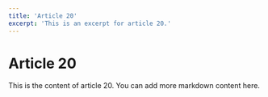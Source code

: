 ```yaml
---
title: 'Article 20'
excerpt: 'This is an excerpt for article 20.'
---
```


# Article 20

This is the content of article 20. You can add more markdown content here.
